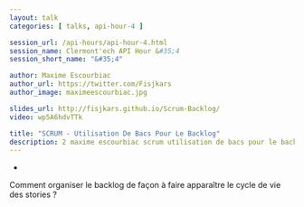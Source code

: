 ```yaml
---
layout: talk
categories: [ talks, api-hour-4 ]

session_url: /api-hours/api-hour-4.html
session_name: Clermont'ech API Hour &#35;4
session_short_name: "&#35;4"

author: Maxime Escourbiac
author_url: https://twitter.com/Fisjkars
author_image: maximeescourbiac.jpg

slides_url: http://fisjkars.github.io/Scrum-Backlog/
video: wp5A6hdvTTk

title: "SCRUM - Utilisation De Bacs Pour Le Backlog"
description: 2 maxime escourbiac scrum utilisation de bacs pour le backlog
---
```

-

Comment organiser le backlog de façon à faire apparaître le cycle de vie des
stories ?
